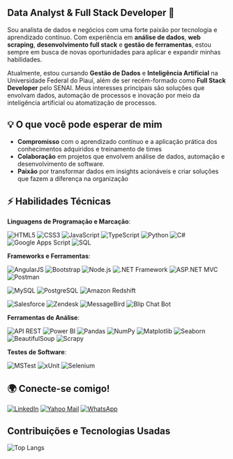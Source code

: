 ## Data Analyst & Full Stack Developer 👋
Sou analista de dados e negócios com uma forte paixão por tecnologia e aprendizado contínuo. Com experiência em **análise de dados**, **web scraping**, **desenvolvimento full stack** e **gestão de ferramentas**, estou sempre em busca de novas oportunidades para aplicar e expandir minhas habilidades.

Atualmente, estou cursando **Gestão de Dados** e **Inteligência Artificial** na Universidade Federal do Piauí, além de ser recém-formado como **Full Stack Developer** pelo SENAI. Meus interesses principais são soluções que envolvam dados, automação de processos e inovação por meio da inteligência artificial ou atomatização de processos.

## 💡 O que você pode esperar de mim
- **Compromisso** com o aprendizado contínuo e a aplicação prática dos conhecimentos adquiridos e treinamento de times
- **Colaboração** em projetos que envolvem análise de dados, automação e desenvolvimento de software.
- **Paixão** por transformar dados em insights acionáveis e criar soluções que fazem a diferença na organização

## ⚡️ Habilidades Técnicas

**Linguagens de Programação e Marcação**:

![HTML5](https://img.shields.io/badge/-HTML5-E34F26?style=flat-square&logo=html5&logoColor=white)
![CSS3](https://img.shields.io/badge/-CSS3-1572B6?style=flat-square&logo=css3)
![JavaScript](https://img.shields.io/badge/-JavaScript-F7DF1E?style=flat-square&logo=javascript&logoColor=black)
![TypeScript](https://img.shields.io/badge/-TypeScript-3178C6?style=flat-square&logo=typescript&logoColor=white)
![Python](https://img.shields.io/badge/-Python-3776AB?style=flat-square&logo=python&logoColor=white)
![C#](https://img.shields.io/badge/-C%23-239120?style=flat-square&logo=c-sharp&logoColor=white)
![Google Apps Script](https://img.shields.io/badge/-Google_Apps_Script-4285F4?style=flat-square&logo=google-apps-script&logoColor=white)
![SQL](https://img.shields.io/badge/-SQL-003B57?style=flat-square&logo=mysql&logoColor=white) 

**Frameworks e Ferramentas**:

![AngularJS](https://img.shields.io/badge/-AngularJS-DD0031?style=flat-square&logo=angularjs&logoColor=white)
![Bootstrap](https://img.shields.io/badge/-Bootstrap-563D7C?style=flat-square&logo=bootstrap&logoColor=white)
![Node.js](https://img.shields.io/badge/-Node.js-339933?style=flat-square&logo=node.js&logoColor=white)
![.NET Framework](https://img.shields.io/badge/-.NET-512BD4?style=flat-square&logo=dot-net&logoColor=white)
![ASP.NET MVC](https://img.shields.io/badge/-ASP.NET%20MVC-512BD4?style=flat-square&logo=dot-net)
![Postman](https://img.shields.io/badge/-Postman-FF6C37?style=flat-square&logo=postman&logoColor=white)

![MySQL](https://img.shields.io/badge/-MySQL-4479A1?style=flat-square&logo=mysql&logoColor=white)
![PostgreSQL](https://img.shields.io/badge/-PostgreSQL-336791?style=flat-square&logo=postgresql&logoColor=white)
![Amazon Redshift](https://img.shields.io/badge/-Amazon%20Redshift-FF9900?style=flat-square&logo=amazon-redshift&logoColor=white)

![Salesforce](https://img.shields.io/badge/-Salesforce-00A1E0?style=flat-square&logo=salesforce&logoColor=white)
![Zendesk](https://img.shields.io/badge/-Zendesk-03363D?style=flat-square&logo=zendesk&logoColor=white)
![MessageBird](https://img.shields.io/badge/-MessageBird-1B9CFC?style=flat-square&logo=messagebird&logoColor=white)
![Blip Chat Bot](https://img.shields.io/badge/-Blip_Chat_Bot-00BFFF?style=flat-square) 


**Ferramentas de Análise**:

![API REST](https://img.shields.io/badge/-API_REST-FF6F00?style=flat-square&logo=api)
![Power BI](https://img.shields.io/badge/-Power_BI-F2C811?style=flat-square&logo=powerbi&logoColor=black)
![Pandas](https://img.shields.io/badge/-Pandas-150458?style=flat-square&logo=pandas)
![NumPy](https://img.shields.io/badge/-NumPy-013243?style=flat-square&logo=numpy&logoColor=white)
![Matplotlib](https://img.shields.io/badge/-Matplotlib-3776AB?style=flat-square&logo=python&logoColor=white)
![Seaborn](https://img.shields.io/badge/-Seaborn-3776AB?style=flat-square&logo=python&logoColor=white)
![BeautifulSoup](https://img.shields.io/badge/-BeautifulSoup-3776AB?style=flat-square&logo=python&logoColor=white)
![Scrapy](https://img.shields.io/badge/-Scrapy-066DA5?style=flat-square&logo=scrapy&logoColor=white)

**Testes de Software**:

![MSTest](https://img.shields.io/badge/-MSTest-007ACC?style=flat-square&logo=visual-studio&logoColor=white)
![xUnit](https://img.shields.io/badge/-xUnit-5C2D91?style=flat-square&logo=dot-net&logoColor=white)
![Selenium](https://img.shields.io/badge/-Selenium-43B02A?style=flat-square&logo=selenium&logoColor=white)

## 🌍 Conecte-se comigo!
[![LinkedIn](https://img.shields.io/badge/-LinkedIn-0077B5?style=flat-square&logo=linkedin&logoColor=white)](https://www.linkedin.com/in/s%C3%A9rgio-fonte-319649138/)
[![Yahoo Mail](https://img.shields.io/badge/-Yahoo_Mail-6001D2?style=flat-square&logo=yahoo&logoColor=white)](mailto:s.fonte@yahoo.com)
[![WhatsApp](https://img.shields.io/badge/-WhatsApp-25D366?style=flat-square&logo=whatsapp&logoColor=white)](https://wa.me/5521983061714)

## Contribuições e Tecnologias Usadas
![Top Langs](https://github-readme-stats.vercel.app/api/top-langs/?username=sfonte23&hide_progress=true)
